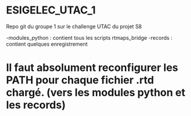# ESIGELEC_UTAC_1
Repo git du groupe 1 sur le challenge UTAC du projet S8

-modules_python : contient tous les scripts rtmaps_bridge
-records : contient quelques enregistrement



# Il faut absolument reconfigurer les PATH pour chaque fichier .rtd chargé. (vers les modules python et les records)
